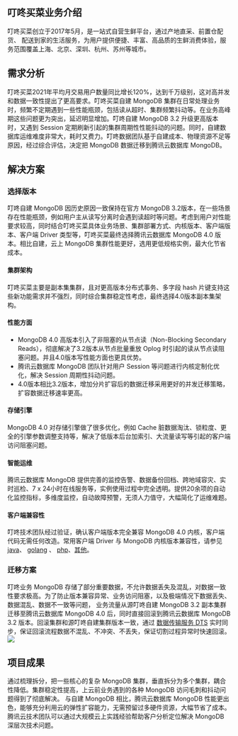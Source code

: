 ## 叮咚买菜业务介绍
叮咚买菜创立于2017年5月，是一站式自营生鲜平台，通过产地直采、前置仓配货、 配送到家的生活服务，为用户提供便捷、丰富、高品质的生鲜消费体验，服务范围覆盖上海、北京、深圳、杭州、苏州等城市。

## 需求分析
叮咚买菜2021年平均月交易用户数量同比增长120%，达到千万级别，这对高并发和数据一致性提出了更高要求。叮咚买菜自建 MongoDB 集群在日常处理业务时，频繁不定期遇到一些性能瓶颈，包括读从超时、集群频繁抖动等。在业务高峰期这些问题更为突出，延迟明显增加。叮咚自建 MongoDB 3.2 升级更高版本时，又遇到 Session 定期刷新引起的集群周期性性能抖动的问题。同时，自建数据库运维难度非常大，耗时又费力。叮咚数据团队基于自建成本、物理资源不足等原因，经过综合评估，决定把 MongoDB 数据迁移到腾讯云数据库 MongoDB。 

## 解决方案
### 选择版本
叮咚自建 MongoDB 因历史原因一致保持在官方 MongoDB 3.2版本，在一些场景存在性能瓶颈，例如用户主从读写分离时会遇到读超时等问题。考虑到用户对性能要求较高，同时结合叮咚买菜具体业务场景、集群部署方式、内核版本、客户端版本、客户端 Driver 类型等，叮咚买菜最终选择腾讯云数据库 MongoDB 4.0 版本。相比自建，云上 MongoDB 集群性能更好，选用更低规格实例，最大化节省成本。

#### 集群架构
叮咚买菜主要是副本集集群，且对更高版本分布式事务、多字段 hash 片键支持这些新功能需求并不强烈，同时综合集群稳定性考虑，最终选择4.0版本副本集架构。 

#### 性能方面
- MongoDB 4.0 高版本引入了非阻塞的从节点读（Non-Blocking Secondary Reads），彻底解决了3.2版本从节点批量重放 Oplog 时引起的读从节点读阻塞问题。并且4.0版本写性能方面也更具优势。
- 腾讯云数据库 MongoDB 团队针对用户 Session 等问题进行内核定制化优化，解决 Session 周期性抖动问题。
- 4.0版本相比3.2版本，增加分片扩容后的数据迁移采用更好的并发迁移策略，扩容数据迁移速率更高。 

#### 存储引擎
MongoDB 4.0 对存储引擎做了很多优化，例如 Cache 脏数据淘汰、锁粒度、更全的引擎参数调整支持等，解决了低版本后台加索引、大流量读写等引起的客户端访问阻塞问题。 

#### 智能运维
腾讯云数据库 MongoDB 提供完善的监控告警、数据备份回档、跨地域容灾、实时巡检、7 x 24小时在线服务等，实例使用过程中完全透明。提供20余项的自动化监控指标，多维度监控，自动故障预警，无须人力值守，大幅简化了运维难题。

####  客户端兼容性
叮咚技术团队经过验证，确认客户端版本完全兼容 MongoDB 4.0 内核，客户端代码无需任何改造。常用客户端 Driver 与 MongoDB 内核版本兼容性，请参见 [java](https://mp.weixin.qq.com/s/tO7dMzBkapX3YZbZzdGiig?vid=1688856270234562&deviceid=b0dd0d46-cea7-4960-b780-452e842760cb&version=4.0.20.6009&platform=win)、 [golang](https://www.mongodb.com/docs/drivers/go/current/compatibility/) 、 [php]( https://docs.mongodb.com/drivers/php/ )、[其他]( https://docs.mongodb.com/drivers/ )。

### 迁移方案
叮咚业务 MongoDB 存储了部分重要数据，不允许数据丢失及混乱，对数据一致性要求极高。为了防止版本兼容异常、业务访问阻塞，以及极端情况下数据丢失、数据混乱、数据不一致等问题， 业务流量从源叮咚自建 MongoDB 3.2 副本集群迁移至腾讯云数据库 MongoDB 4.0 后，同时直接回滚到腾讯云数据库 MongoDB 3.2 版本。回滚集群和源叮咚自建集群版本一致，通过 [数据传输服务 DTS](https://cloud.tencent.com/document/product/240/37646) 实时同步，保证回滚流程数据不混乱、不冲突、不丢失，保证切割过程异常时快速回滚。 
![](https://qcloudimg.tencent-cloud.cn/raw/e0339527a7d24fbfcd77c0f149a29095.png)

## 项目成果
通过梳理拆分，把一些核心的复杂 MongoDB 集群，垂直拆分为多个集群，耦合性降低。集群稳定性提高，上云前业务遇到的各种 MongoDB 访问毛刺和抖动问题得到了彻底解决。
与自建 MongoDB 相比，腾讯云数据库 MongoDB 性能更出色，能够充分利用云的弹性扩容能力，无需预留过多硬件资源，大幅节省了成本。腾讯云技术团队可以通过大规模云上实践经验帮助客户分析定位解决 MongoDB 深层次技术问题。 

